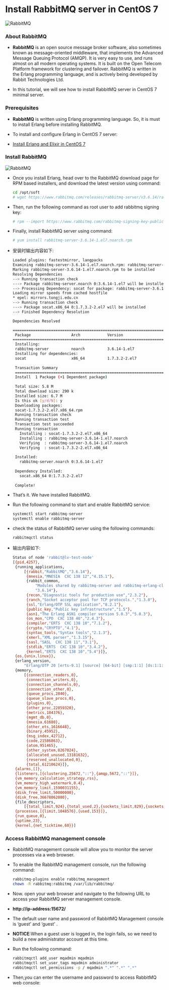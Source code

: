 # Install RabbitMQ server in CentOS 7

![RabbitMQ](../images/rabbitmq.jpg "RabbirMQ")

### **About RabbitMQ**
- **RabbitMQ** is an open source message broker software, also sometimes known as message-oriented middleware, that implements the Advanced Message Queuing Protocol (AMQP). It is very easy to use, and runs almost on all modern operating systems. It is built on the Open Telecom Platform framework for clustering and failover. RabbitMQ is written in the Erlang programming language, and is actively being developed by Rabbit Technologies Ltd.

- In this tutorial, we will see how to install RabbitMQ server in CentOS 7 minimal server.

### **Prerequisites**
- **RabbitMQ** is written using Erlang programming language. So, it is must to install Erlang before installing RabbitMQ.

- To install and configure Erlang in CentOS 7 server:
- [Install Erlang and Elixir in CentOS 7](https://github.com/yeaheo/youger/blob/master/Linux_Tools/Linux-Install%20Erlang%20and%20Elixir%20in%20CentOS%207.md)

### **Install RabbitMQ**
![RabbitMQ](../images/RabbirMQ.png "RabbirMQ")
- Once you install Erlang, head over to the RabbitMQ download page for RPM based installers, and download the latest version using command:
  ``` bash
  cd /opt/soft
  # wget https://www.rabbitmq.com/releases/rabbitmq-server/v3.6.14/rabbitmq-server-3.6.14-1.el7.noarch.rpm
  ```
- Then, run the following command as root user to add rabbitmq signing key:
  ``` bash
  # rpm --import https://www.rabbitmq.com/rabbitmq-signing-key-public.asc
  ```
- Finally, install RabbitMQ server using command:
  ``` bash
  # yum install rabbitmq-server-3.6.14-1.el7.noarch.rpm
  ```
- 安装时输出内容如下:
  ``` bash
  Loaded plugins: fastestmirror, langpacks
  Examining rabbitmq-server-3.6.14-1.el7.noarch.rpm: rabbitmq-server-3.6.14-1.el7.noarch
  Marking rabbitmq-server-3.6.14-1.el7.noarch.rpm to be installed
  Resolving Dependencies
  --> Running transaction check
  ---> Package rabbitmq-server.noarch 0:3.6.14-1.el7 will be installed
  --> Processing Dependency: socat for package: rabbitmq-server-3.6.14-1.el7.noarch
  Loading mirror speeds from cached hostfile
  * epel: mirrors.tongji.edu.cn
  --> Running transaction check
  ---> Package socat.x86_64 0:1.7.3.2-2.el7 will be installed
  --> Finished Dependency Resolution
  
  Dependencies Resolved
  
  =======================================================================================================================
   Package                  Arch            Version                  Repository                                     Size
  =======================================================================================================================
   Installing:
   rabbitmq-server          noarch          3.6.14-1.el7             /rabbitmq-server-3.6.14-1.el7.noarch          5.6 M
   Installing for dependencies:
   socat                    x86_64          1.7.3.2-2.el7            base                                          290 k
   
   Transaction Summary
   =======================================================================================================================
   Install  1 Package (+1 Dependent package)
   
   Total size: 5.8 M
   Total download size: 290 k
   Installed size: 6.7 M
   Is this ok [y/d/N]: y
   Downloading packages:
   socat-1.7.3.2-2.el7.x86_64.rpm                                                                  | 290 kB  00:00:00     
   Running transaction check
   Running transaction test
   Transaction test succeeded
   Running transaction
     Installing : socat-1.7.3.2-2.el7.x86_64                                                                          1/2 
     Installing : rabbitmq-server-3.6.14-1.el7.noarch                                                                 2/2 
     Verifying  : rabbitmq-server-3.6.14-1.el7.noarch                                                                 1/2 
     Verifying  : socat-1.7.3.2-2.el7.x86_64                                                                          2/2 
   
   Installed:
     rabbitmq-server.noarch 0:3.6.14-1.el7                                                                                
   
   Dependency Installed:
     socat.x86_64 0:1.7.3.2-2.el7                                                                                         
   
   Complete!
   ```
- That’s it. We have installed RabbitMQ.

- Run the following command to start and enable RabbitMQ service:
  ``` bash
  systemctl start rabbitmq-server
  systemctl enable rabbitmq-server
  ```
- check the status of RabbitMQ server using the following commands:
  ``` bash
  rabbitmqctl status
  ```
- 输出内容如下:
  ``` bash
  Status of node 'rabbit@lv-test-node'
  [{pid,4257},
   {running_applications,
       [{rabbit,"RabbitMQ","3.6.14"},
        {mnesia,"MNESIA  CXC 138 12","4.15.1"},
        {rabbit_common,
            "Modules shared by rabbitmq-server and rabbitmq-erlang-client",
            "3.6.14"},
        {recon,"Diagnostic tools for production use","2.3.2"},
        {ranch,"Socket acceptor pool for TCP protocols.","1.3.0"},
        {ssl,"Erlang/OTP SSL application","8.2.1"},
        {public_key,"Public key infrastructure","1.5"},
        {asn1,"The Erlang ASN1 compiler version 5.0.3","5.0.3"},
        {os_mon,"CPO  CXC 138 46","2.4.3"},
        {compiler,"ERTS  CXC 138 10","7.1.2"},
        {crypto,"CRYPTO","4.1"},
        {syntax_tools,"Syntax tools","2.1.3"},
        {xmerl,"XML parser","1.3.15"},
        {sasl,"SASL  CXC 138 11","3.1"},
        {stdlib,"ERTS  CXC 138 10","3.4.2"},
        {kernel,"ERTS  CXC 138 10","5.4"}]},
   {os,{unix,linux}},
   {erlang_version,
       "Erlang/OTP 20 [erts-9.1] [source] [64-bit] [smp:1:1] [ds:1:1:10] [async-threads:64] [hipe] [kernel-poll:true]\n"},
   {memory,
       [{connection_readers,0},
        {connection_writers,0},
        {connection_channels,0},
        {connection_other,0},
        {queue_procs,2840},
        {queue_slave_procs,0},
        {plugins,0},
        {other_proc,22859320},
        {metrics,184376},
        {mgmt_db,0},
        {mnesia,61680},
        {other_ets,1616648},
        {binary,45952},
        {msg_index,42712},
        {code,21586863},
        {atom,951465},
        {other_system,8267024},
        {allocated_unused,13181632},
        {reserved_unallocated,0},
        {total,61210624}]},
   {alarms,[]},
   {listeners,[{clustering,25672,"::"},{amqp,5672,"::"}]},
   {vm_memory_calculation_strategy,rss},
   {vm_memory_high_watermark,0.4},
   {vm_memory_limit,1590031155},
   {disk_free_limit,50000000},
   {disk_free,36678062080},
   {file_descriptors,
       [{total_limit,924},{total_used,2},{sockets_limit,829},{sockets_used,0}]},
   {processes,[{limit,1048576},{used,153}]},
   {run_queue,0},
   {uptime,23},
   {kernel,{net_ticktime,60}}]
   ```
### **Access RabbitMQ management console**
- RabbitMQ management console will allow you to monitor the server processes via a web browser.

- To enable the RabbitMQ management console, run the following command:
  ``` bash
  rabbitmq-plugins enable rabbitmq_management
  chown -R rabbitmq:rabbitmq /var/lib/rabbitmq/
  ```
- Now. open your web browser and navigate to the following URL to access your RabbitMQ server management console.
- **http://ip-address:15672/**
- The default user name and password of RabbitMQ Management console is ‘guest’ and ‘guest’ .
- **NOTICE**:When a guest user is logged in, the login fails, so we need to build a new administrator account at this time.

- Run the following command:
  ``` bash
  rabbitmqctl add_user mqadmin mqadmin
  rabbitmqctl set_user_tags mqadmin administrator
  rabbitmqctl set_permissions -p / mqadmin ".*" ".*" ".*"
  ```
- Then,you can enter the username and password to access RabbitMQ web console:
